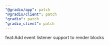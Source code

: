 ```yaml
---
"@gradio/app": patch
"@gradio/client": patch
"gradio": patch
"gradio_client": patch
---
```


feat:Add event listener support to render blocks
